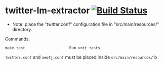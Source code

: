 # twitter-lm-extractor [![Build Status](https://travis-ci.org/spike-force-1-bacon-evaluators/twitter-lm-extractor.svg?branch=master)](https://travis-ci.org/spike-force-1-bacon-evaluators/twitter-lm-extractor)

* Note: place the "twitter.conf" configuration file in "src/main/resources/" directory.

Commands:
```
make test                    Run unit tests
```

`twitter.conf` and `neo4j.conf` must be placed inside `src/main/resources/`
b